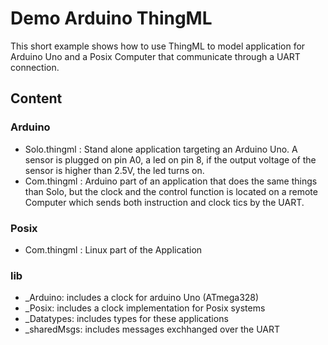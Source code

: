 # Demo Arduino ThingML

This short example shows how to use ThingML to model application for Arduino Uno and a Posix Computer that communicate through a UART connection.

## Content
### Arduino
* Solo.thingml : Stand alone application targeting an Arduino Uno. A sensor is plugged on pin A0, a led on pin 8, if the output voltage of the sensor is higher than 2.5V, the led turns on.
* Com.thingml : Arduino part of an application that does the same things than Solo, but the clock and the control function is located on a remote Computer which sends both instruction and clock tics by the UART.
### Posix
* Com.thingml : Linux part of the Application
### lib
* _Arduino: includes a clock for arduino Uno (ATmega328)
* _Posix: includes a clock implementation for Posix systems
* _Datatypes: includes types for these applications
* _sharedMsgs: includes messages exchhanged over the UART
